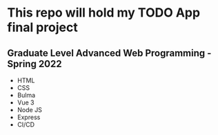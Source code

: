 # This repo will hold my TODO App final project

## Graduate Level Advanced Web Programming - Spring 2022

- HTML
- CSS
- Bulma
- Vue 3
- Node JS
- Express
- CI/CD

